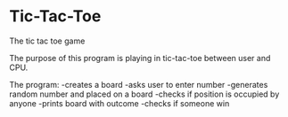 # Tic-Tac-Toe
The tic tac toe game

The purpose of this program is playing in tic-tac-toe between user and CPU.

The program:
-creates a board
-asks user to enter number 
-generates random number and placed on a board
-checks if position is occupied by anyone
-prints board with outcome
-checks if someone win

